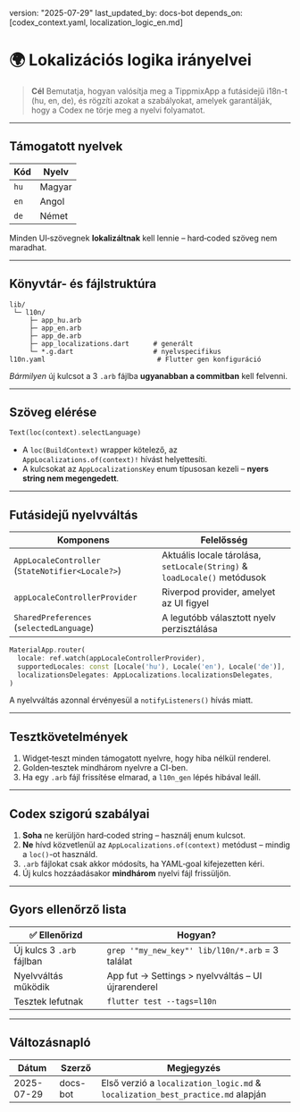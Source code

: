 version: "2025-07-29"
last\_updated\_by: docs-bot
depends\_on: \[codex\_context.yaml, localization\_logic\_en.md]

# 🌍 Lokalizációs logika irányelvei

> **Cél**
> Bemutatja, hogyan valósítja meg a TippmixApp a futásidejű i18n-t (hu, en, de), és rögzíti azokat a szabályokat, amelyek garantálják, hogy a Codex ne törje meg a nyelvi folyamatot.

---

## Támogatott nyelvek

| Kód  | Nyelv  |
| ---- | ------ |
| `hu` | Magyar |
| `en` | Angol  |
| `de` | Német  |

Minden UI‑szövegnek **lokalizáltnak** kell lennie – hard‑coded szöveg nem maradhat.

---

## Könyvtár- és fájlstruktúra

```
lib/
 └─ l10n/
     ├─ app_hu.arb
     ├─ app_en.arb
     ├─ app_de.arb
     ├─ app_localizations.dart      # generált
     └─ *.g.dart                    # nyelvspecifikus
l10n.yaml                            # Flutter gen konfiguráció
```

*Bármilyen* új kulcsot a 3 `.arb` fájlba **ugyanabban a commitban** kell felvenni.

---

## Szöveg elérése

```dart
Text(loc(context).selectLanguage)
```

- A `loc(BuildContext)` wrapper kötelező, az `AppLocalizations.of(context)!` hívást helyettesíti.
- A kulcsokat az `AppLocalizationsKey` enum típusosan kezeli – **nyers string nem megengedett**.

---

## Futásidejű nyelvváltás

| Komponens                                        | Felelősség                                                               |
| ------------------------------------------------ | ------------------------------------------------------------------------ |
| `AppLocaleController` (`StateNotifier<Locale?>`) | Aktuális locale tárolása, `setLocale(String)` & `loadLocale()` metódusok |
| `appLocaleControllerProvider`                    | Riverpod provider, amelyet az UI figyel                                  |
| `SharedPreferences` (`selectedLanguage`)         | A legutóbb választott nyelv perzisztálása                                |

```dart
MaterialApp.router(
  locale: ref.watch(appLocaleControllerProvider),
  supportedLocales: const [Locale('hu'), Locale('en'), Locale('de')],
  localizationsDelegates: AppLocalizations.localizationsDelegates,
)
```

A nyelvváltás azonnal érvényesül a `notifyListeners()` hívás miatt.

---

## Tesztkövetelmények

1. Widget‑teszt minden támogatott nyelvre, hogy hiba nélkül renderel.
2. Golden‑tesztek mindhárom nyelvre a CI-ben.
3. Ha egy `.arb` fájl frissítése elmarad, a `l10n_gen` lépés hibával leáll.

---

## Codex szigorú szabályai

1. **Soha** ne kerüljön hard‑coded string – használj enum kulcsot.
2. **Ne** hívd közvetlenül az `AppLocalizations.of(context)` metódust – mindig a `loc()`-ot használd.
3. `.arb` fájlokat csak akkor módosíts, ha YAML‑goal kifejezetten kéri.
4. Új kulcs hozzáadásakor **mindhárom** nyelvi fájl frissüljön.

---

## Gyors ellenőrző lista

| ✅ Ellenőrizd              | Hogyan?                                            |
| ------------------------- | -------------------------------------------------- |
| Új kulcs 3 `.arb` fájlban | `grep '"my_new_key"' lib/l10n/*.arb` = 3 találat   |
| Nyelvváltás működik       | App fut → Settings > nyelvváltás – UI újrarenderel |
| Tesztek lefutnak          | `flutter test --tags=l10n`                         |

---

## Változásnapló

| Dátum      | Szerző   | Megjegyzés                                                                      |
| ---------- | -------- | ------------------------------------------------------------------------------- |
| 2025-07-29 | docs-bot | Első verzió a `localization_logic.md` & `localization_best_practice.md` alapján |
